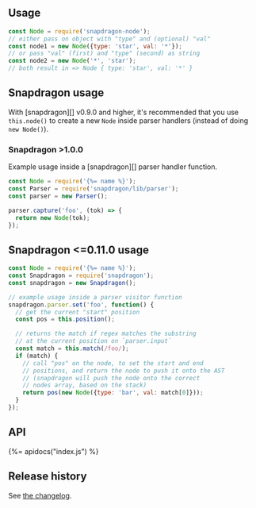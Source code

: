 ## Usage

```js
const Node = require('snapdragon-node');
// either pass on object with "type" and (optional) "val"
const node1 = new Node({type: 'star', val: '*'});
// or pass "val" (first) and "type" (second) as string
const node2 = new Node('*', 'star');
// both result in => Node { type: 'star', val: '*' }
```

## Snapdragon usage

With [snapdragon][] v0.9.0 and higher, it's recommended that you use `this.node()` to create a new `Node` inside parser handlers (instead of doing `new Node()`). 

### Snapdragon >1.0.0

Example usage inside a [snapdragon][] parser handler function.

```js
const Node = require('{%= name %}');
const Parser = require('snapdragon/lib/parser');
const parser = new Parser();

parser.capture('foo', (tok) => {
  return new Node(tok);
});
```

## Snapdragon <=0.11.0 usage

```js
const Node = require('{%= name %}');
const Snapdragon = require('snapdragon');
const snapdragon = new Snapdragon();

// example usage inside a parser visitor function
snapdragon.parser.set('foo', function() {
  // get the current "start" position
  const pos = this.position();

  // returns the match if regex matches the substring 
  // at the current position on `parser.input`
  const match = this.match(/foo/);
  if (match) {
    // call "pos" on the node, to set the start and end 
    // positions, and return the node to push it onto the AST
    // (snapdragon will push the node onto the correct
    // nodes array, based on the stack)
    return pos(new Node({type: 'bar', val: match[0]}));
  }
});
```

## API
{%= apidocs("index.js") %}

## Release history

See [the changelog](changelog.md).
